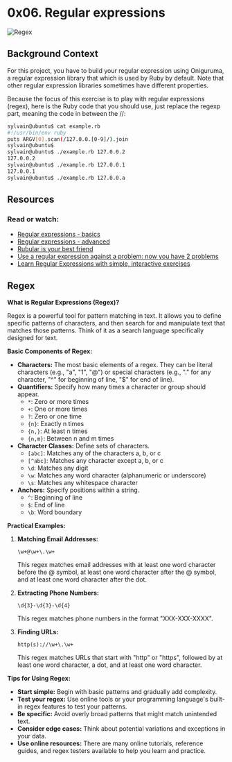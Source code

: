 # 0x06. Regular expressions

![Regex](https://coderpad.io/wp-content/uploads/2022/04/coderpad-regex-the-complete-guide.jpg)

## Background Context

For this project, you have to build your regular expression using Oniguruma, a regular expression library that which is used by Ruby by default. Note that other regular expression libraries sometimes have different properties.

Because the focus of this exercise is to play with regular expressions (regex), here is the Ruby code that you should use, just replace the regexp part, meaning the code in between the //:

```bash
sylvain@ubuntu$ cat example.rb
#!/usr/bin/env ruby
puts ARGV[0].scan(/127.0.0.[0-9]/).join
sylvain@ubuntu$
sylvain@ubuntu$ ./example.rb 127.0.0.2
127.0.0.2
sylvain@ubuntu$ ./example.rb 127.0.0.1
127.0.0.1
sylvain@ubuntu$ ./example.rb 127.0.0.a
```

## Resources

### Read or watch:

* [Regular expressions - basics](https://intranet.alxswe.com/rltoken/rtBWhqR4L-6p9PRwzlNLug)
* [Regular expressions - advanced](https://intranet.alxswe.com/rltoken/grJS5VDnUKBYwDpBTM7yCg)
* [Rubular is your best friend](https://intranet.alxswe.com/rltoken/RGkVuw1lZ_hoCCbLsiOAhg)
* [Use a regular expression against a problem: now you have 2 problems](https://intranet.alxswe.com/rltoken/Vwm8lpMUGa4x_FBtlyUQ8g)
* [Learn Regular Expressions with simple, interactive exercises](https://intranet.alxswe.com/rltoken/XsQ6rzS1uy-E6bnswUqIKg)

## Regex

**What is Regular Expressions (Regex)?**

Regex is a powerful tool for pattern matching in text. It allows you to define specific patterns of characters, and then search for and manipulate text that matches those patterns. Think of it as a search language specifically designed for text.

**Basic Components of Regex:**

* **Characters:** The most basic elements of a regex. They can be literal characters (e.g., "a", "1", "@") or special characters (e.g., "." for any character, "^" for beginning of line, "$" for end of line).
* **Quantifiers:** Specify how many times a character or group should appear.
    - `*`: Zero or more times
    - `+`: One or more times
    - `?`: Zero or one time
    - `{n}`: Exactly n times
    - `{n,}`: At least n times
    - `{n,m}`: Between n and m times
* **Character Classes:** Define sets of characters.
    - `[abc]`: Matches any of the characters a, b, or c
    - `[^abc]`: Matches any character except a, b, or c
    - `\d`: Matches any digit
    - `\w`: Matches any word character (alphanumeric or underscore)
    - `\s`: Matches any whitespace character
* **Anchors:** Specify positions within a string.
    - `^`: Beginning of line
    - `$`: End of line
    - `\b`: Word boundary

**Practical Examples:**

1. **Matching Email Addresses:**
   ```regex
   \w+@\w+\.\w+
   ```
   This regex matches email addresses with at least one word character before the @ symbol, at least one word character after the @ symbol, and at least one word character after the dot.

2. **Extracting Phone Numbers:**
   ```regex
   \d{3}-\d{3}-\d{4}
   ```
   This regex matches phone numbers in the format "XXX-XXX-XXXX".

3. **Finding URLs:**
   ```regex
   http(s)://\w+\.\w+
   ```
   This regex matches URLs that start with "http" or "https", followed by at least one word character, a dot, and at least one word character.

**Tips for Using Regex:**

* **Start simple:** Begin with basic patterns and gradually add complexity.
* **Test your regex:** Use online tools or your programming language's built-in regex features to test your patterns.
* **Be specific:** Avoid overly broad patterns that might match unintended text.
* **Consider edge cases:** Think about potential variations and exceptions in your data.
* **Use online resources:** There are many online tutorials, reference guides, and regex testers available to help you learn and practice.

